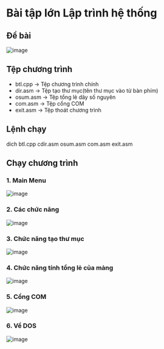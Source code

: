 # Bài tập lớn Lập trình hệ thống
## Đề bài
![image](https://github.com/dangvancong23012002/btl_assembly/assets/145835610/29b8d699-4343-4372-909c-93b675d75eed)
## Tệp chương trình 
- btl.cpp -> Tệp chương trình chính
- dir.asm -> Tệp tạo thư mục(tên thư mục vào từ bàn phím)
- osum.asm -> Tệp tổng lẻ dãy số nguyên
- com.asm -> Tệp cổng COM
- exit.asm -> Tệp thoát chương trình 
## Lệnh chạy
dich btl.cpp cdir.asm osum.asm com.asm exit.asm
## Chạy chương trình
### 1. Main Menu
![image](https://github.com/user-attachments/assets/17037d94-e647-413b-82cf-d9a3b5cb5ab4)
### 2. Các chức năng
![image](https://github.com/user-attachments/assets/c78fdc9f-a662-41bf-9e5c-439ff7a5e724)
### 3. Chức năng tạo thư mục
![image](https://github.com/user-attachments/assets/9642028d-c7ef-4cf6-a3a1-0799ad96ad61)
### 4. Chức năng tính tổng lẻ của mảng
![image](https://github.com/user-attachments/assets/3606ec0c-b471-49d3-a07c-992cf06a96b4)
### 5. Cổng COM
![image](https://github.com/user-attachments/assets/dfeba5a8-e427-4fa6-bcfc-e7669af97964)
### 6. Về DOS
![image](https://github.com/user-attachments/assets/8d328d64-bbfb-4405-9075-579b92241e81)









